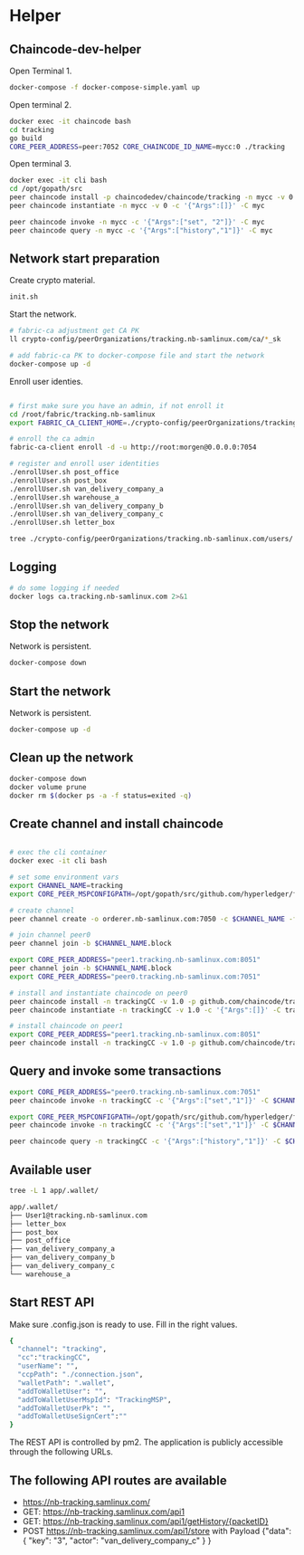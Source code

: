 # Helper 

## Chaincode-dev-helper

Open Terminal 1.
```bash
docker-compose -f docker-compose-simple.yaml up
```

Open terminal 2.
```bash
docker exec -it chaincode bash
cd tracking
go build
CORE_PEER_ADDRESS=peer:7052 CORE_CHAINCODE_ID_NAME=mycc:0 ./tracking
```

Open terminal 3.
```bash
docker exec -it cli bash
cd /opt/gopath/src
peer chaincode install -p chaincodedev/chaincode/tracking -n mycc -v 0
peer chaincode instantiate -n mycc -v 0 -c '{"Args":[]}' -C myc

peer chaincode invoke -n mycc -c '{"Args":["set", "2"]}' -C myc
peer chaincode query -n mycc -c '{"Args":["history","1"]}' -C myc
```

## Network start preparation

Create crypto material.
```bash
init.sh
```

Start the network.
```bash
# fabric-ca adjustment get CA PK
ll crypto-config/peerOrganizations/tracking.nb-samlinux.com/ca/*_sk

# add fabric-ca PK to docker-compose file and start the network
docker-compose up -d
``` 

Enroll user identies.
```bash

# first make sure you have an admin, if not enroll it
cd /root/fabric/tracking.nb-samlinux
export FABRIC_CA_CLIENT_HOME=./crypto-config/peerOrganizations/tracking.nb-samlinux.com/ca/

# enroll the ca admin
fabric-ca-client enroll -d -u http://root:morgen@0.0.0.0:7054 

# register and enroll user identities
./enrollUser.sh post_office
./enrollUser.sh post_box
./enrollUser.sh van_delivery_company_a
./enrollUser.sh warehouse_a
./enrollUser.sh van_delivery_company_b
./enrollUser.sh van_delivery_company_c
./enrollUser.sh letter_box

tree ./crypto-config/peerOrganizations/tracking.nb-samlinux.com/users/
```
## Logging
```bash
# do some logging if needed
docker logs ca.tracking.nb-samlinux.com 2>&1 
```

## Stop the network
Network is persistent.
```bash
docker-compose down
```

## Start the network
Network is persistent.
```bash
docker-compose up -d
```

## Clean up the network

```bash
docker-compose down
docker volume prune
docker rm $(docker ps -a -f status=exited -q)
```

## Create channel and install chaincode
```bash

# exec the cli container
docker exec -it cli bash

# set some environment vars
export CHANNEL_NAME=tracking 
export CORE_PEER_MSPCONFIGPATH=/opt/gopath/src/github.com/hyperledger/fabric/peer/crypto/peerOrganizations/tracking.nb-samlinux.com/users/Admin@tracking.nb-samlinux.com/msp

# create channel
peer channel create -o orderer.nb-samlinux.com:7050 -c $CHANNEL_NAME -f ./channel-artifacts/channel_$CHANNEL_NAME.tx

# join channel peer0
peer channel join -b $CHANNEL_NAME.block

export CORE_PEER_ADDRESS="peer1.tracking.nb-samlinux.com:8051"
peer channel join -b $CHANNEL_NAME.block
export CORE_PEER_ADDRESS="peer0.tracking.nb-samlinux.com:7051"

# install and instantiate chaincode on peer0
peer chaincode install -n trackingCC -v 1.0 -p github.com/chaincode/tracking/
peer chaincode instantiate -n trackingCC -v 1.0 -c '{"Args":[]}' -C tracking

# install chaincode on peer1
export CORE_PEER_ADDRESS="peer1.tracking.nb-samlinux.com:8051"
peer chaincode install -n trackingCC -v 1.0 -p github.com/chaincode/tracking/
```

## Query and invoke some transactions
```bash
export CORE_PEER_ADDRESS="peer0.tracking.nb-samlinux.com:7051"
peer chaincode invoke -n trackingCC -c '{"Args":["set","1"]}' -C $CHANNEL_NAME 

export CORE_PEER_MSPCONFIGPATH=/opt/gopath/src/github.com/hyperledger/fabric/peer/crypto/peerOrganizations/tracking.nb-samlinux.com/users/post_box/msp
peer chaincode invoke -n trackingCC -c '{"Args":["set","1"]}' -C $CHANNEL_NAME 

peer chaincode query -n trackingCC -c '{"Args":["history","1"]}' -C $CHANNEL_NAME | jq '.'
```

## Available user
```bash
tree -L 1 app/.wallet/

app/.wallet/
├── User1@tracking.nb-samlinux.com
├── letter_box
├── post_box
├── post_office
├── van_delivery_company_a
├── van_delivery_company_b
├── van_delivery_company_c
└── warehouse_a
```

## Start REST API
Make sure .config.json is ready to use. Fill in the right values. 
```bash
{
  "channel": "tracking",
  "cc":"trackingCC",
  "userName": "",
  "ccpPath": "./connection.json",
  "walletPath": ".wallet",
  "addToWalletUser": "",
  "addToWalletUserMspId": "TrackingMSP",
  "addToWalletUserPk": "",
  "addToWalletUseSignCert":""
}

```
The REST API is controlled by pm2. The application is publicly accessible through the following URLs.

## The following API routes are available

- https://nb-tracking.samlinux.com/
- GET: https://nb-tracking.samlinux.com/api1
- GET: https://nb-tracking.samlinux.com/api1/getHistory/{packetID}
- POST https://nb-tracking.samlinux.com/api1/store with Payload 
  {"data": {
      "key": "3",
      "actor": "van_delivery_company_c"
    }
  }

